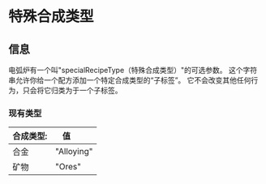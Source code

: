 # 特殊合成类型

## 信息
电弧炉有一个叫"specialRecipeType（特殊合成类型）"的可选参数。
这个字符串允许你给一个配方添加一个特定合成类型的“子标签”。
它不会改变其他任何行为，只会将它归类为于一个子标签。

### 现有类型

|合成类型: |值         |
|---------|-----------|
|合金     |"Alloying"	|
|矿物     |"Ores"   	|
